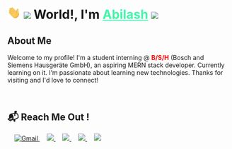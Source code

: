 <!---HEADER--->
<h1> <img src="https://raw.githubusercontent.com/ABSphreak/ABSphreak/master/gifs/Hi.gif" width="30px"> <img src="https://media.giphy.com/media/Lpnun3kJinrVRGmi8a/giphy.gif" width=100>  World!, I'm <a href="https://github.com/Abilashjoel" style="color:#42f5aa">Abilash</a> <img src="https://learncodeonline.in/mascot.png" width="45px"></h1>
<!---HEADER--->

<!--About me--->

<H2>About Me </H2>
<p>Welcome to my profile! I'm a student interning @ <B STYLE="COLOR:RED">B/S/H</B> (Bosch and Siemens Hausgeräte GmbH), an aspiring MERN stack developer. Currently learning on it. I’m passionate about learning new technologies. Thanks for visiting and I'd  love to connect! </p>

<!--About me--->

&nbsp;
<h2>📬 Reach Me Out !</h2>
<span>
&nbsp;
&nbsp;
<a href="mailto:abilashabilash009@gmail.com.com"> <img src="https://img.icons8.com/color/48/000000/gmail--v2.png"  alt="Gmail" width=35/> </a>
&nbsp;
&nbsp;
<a href="https://www.linkedin.com/in/abilash-kjm-7064b7148/"> <img src="https://img.icons8.com/fluent/48/000000/linkedin.png" width=35/> </a>
&nbsp;
&nbsp;
<a href="https://instagram.com/Mr.joel009"> <img src="https://img.icons8.com/fluent/48/000000/instagram-new.png" width=35/> </a>
&nbsp;
&nbsp;
<a href="https://github.com/abilashjoel"> <img src="https://img.icons8.com/nolan/64/github.png" width=35/> </a>
&nbsp;
&nbsp;
<img src="https://img.icons8.com/fluent/48/000000/twitter.png" width=35/>
</span>
